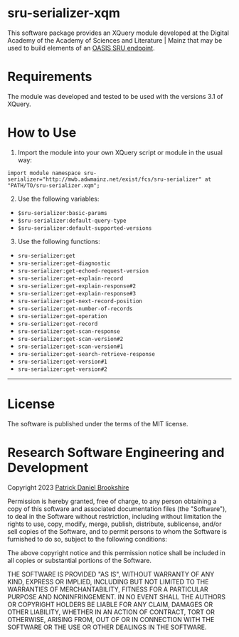 
# sru-serializer-xqm

This software package provides an XQuery module developed at the Digital Academy of the Academy of Sciences and Literature | Mainz that may be used to build elements of an [OASIS SRU endpoint](http://docs.oasis-open.org/search-ws/searchRetrieve/v1.0/searchRetrieve-v1.0-part0-overview.html).

# Requirements
The module was developed and tested to be used with the versions 3.1 of XQuery.

# How to Use
1. Import the module into your own XQuery script or module in the usual way:

```xquery
import module namespace sru-serializer="http://mwb.adwmainz.net/exist/fcs/sru-serializer" at "PATH/TO/sru-serializer.xqm";
```

2. Use the following variables:
  * `$sru-serializer:basic-params`
  * `$sru-serializer:default-query-type`
  * `$sru-serializer:default-supported-versions`

3. Use the following functions:
  * `sru-serializer:get`
  * `sru-serializer:get-diagnostic`
  * `sru-serializer:get-echoed-request-version`
  * `sru-serializer:get-explain-record`
  * `sru-serializer:get-explain-response#2`
  * `sru-serializer:get-explain-response#3`
  * `sru-serializer:get-next-record-position`
  * `sru-serializer:get-number-of-records`
  * `sru-serializer:get-operation`
  * `sru-serializer:get-record`
  * `sru-serializer:get-scan-response`
  * `sru-serializer:get-scan-version#2`
  * `sru-serializer:get-scan-version#1`
  * `sru-serializer:get-search-retrieve-response`
  * `sru-serializer:get-version#1`
  * `sru-serializer:get-version#2`

---

# License
The software is published under the terms of the MIT license.


# Research Software Engineering and Development

Copyright 2023 <a href="https://orcid.org/0000-0002-5843-7577">Patrick Daniel Brookshire</a>

Permission is hereby granted, free of charge, to any person obtaining a copy of this software and associated documentation files (the "Software"), to deal in the Software without restriction, including without limitation the rights to use, copy, modify, merge, publish, distribute, sublicense, and/or sell copies of the Software, and to permit persons to whom the Software is furnished to do so, subject to the following conditions:

The above copyright notice and this permission notice shall be included in all copies or substantial portions of the Software.

THE SOFTWARE IS PROVIDED "AS IS", WITHOUT WARRANTY OF ANY KIND, EXPRESS OR IMPLIED, INCLUDING BUT NOT LIMITED TO THE WARRANTIES OF MERCHANTABILITY, FITNESS FOR A PARTICULAR PURPOSE AND NONINFRINGEMENT. IN NO EVENT SHALL THE AUTHORS OR COPYRIGHT HOLDERS BE LIABLE FOR ANY CLAIM, DAMAGES OR OTHER LIABILITY, WHETHER IN AN ACTION OF CONTRACT, TORT OR OTHERWISE, ARISING FROM, OUT OF OR IN CONNECTION WITH THE SOFTWARE OR THE USE OR OTHER DEALINGS IN THE SOFTWARE.
